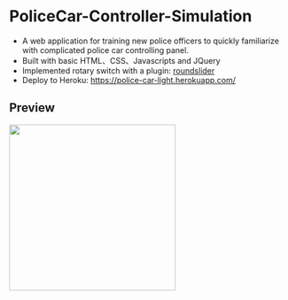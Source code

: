 # PoliceCar-Controller-Simulation

- A web application for training new police officers to quickly familiarize with complicated police car controlling panel.
- Built with basic HTML、CSS、Javascripts and JQuery
- Implemented rotary switch with a plugin: [roundslider](http://roundsliderui.com/) 
- Deploy to Heroku: https://police-car-light.herokuapp.com/

## Preview
<img src="https://i.imgur.com/mJVwD42.png" width="300" />
